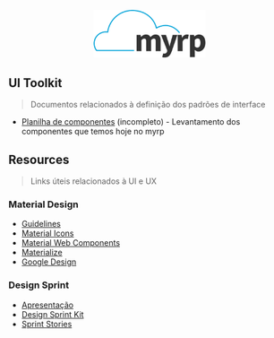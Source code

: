 <p align="center">
  <img width="200" src="./logo.png" alt="Logo do myrp">
  <br>
</p>

## UI Toolkit
> Documentos relacionados à definição dos padrões de interface
- [Planilha de componentes](https://docs.google.com/spreadsheets/d/1Sz79KHL9bTtHlN-cvgwpS2rfOi6vjxnfMYijji9VY-s/edit?usp=sharing) (incompleto) - Levantamento dos componentes que temos hoje no myrp

## Resources
> Links úteis relacionados à UI e UX

### Material Design

- [Guidelines](https://material.io/guidelines/)
- [Material Icons](https://material.io/icons/)
- [Material Web Components](https://material-components-web.appspot.com/)
- [Materialize](http://materializecss.com/)
- [Google Design](https://medium.com/google-design)

### Design Sprint

- [Apresentação](https://docs.google.com/presentation/d/1Ib0LFGxBQFqpaiOpzKZO5AuiE9JI92xLMs9uKQngK3o/edit?usp=sharing)
- [Design Sprint Kit](https://material-components-web.appspot.com/)
- [Sprint Stories](https://sprintstories.com/)

